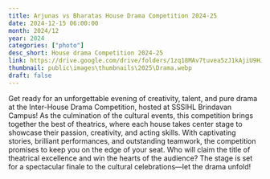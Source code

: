 ```yaml
---
title: Arjunas vs Bharatas House Drama Competition 2024-25
date: 2024-12-15 06:00:00
month: 2024/12
year: 2024
categories: ["photo"]
desc_short: House drama Competition 2024-25
link: https://drive.google.com/drive/folders/1zq18MAv7tuvea5zJ1kAjiU9HJ1kG5H-T?usp=drive_link
thumbnail: public\images\thumbnails\2025\Drama.webp
draft: false
---
```


 Get ready for an unforgettable evening of creativity, talent, and pure drama at the Inter-House Drama Competition, hosted at SSSIHL Brindavan Campus! As the culmination of the cultural events, this competition brings together the best of theatrics, where each house takes center stage to showcase their passion, creativity, and acting skills. With captivating stories, brilliant performances, and outstanding teamwork, the competition promises to keep you on the edge of your seat. Who will claim the title of theatrical excellence and win the hearts of the audience? The stage is set for a spectacular finale to the cultural celebrations—let the drama unfold!